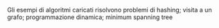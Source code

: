 Gli esempi di algoritmi caricati risolvono problemi di hashing; visita a un grafo; programmazione dinamica; minimum spanning tree
